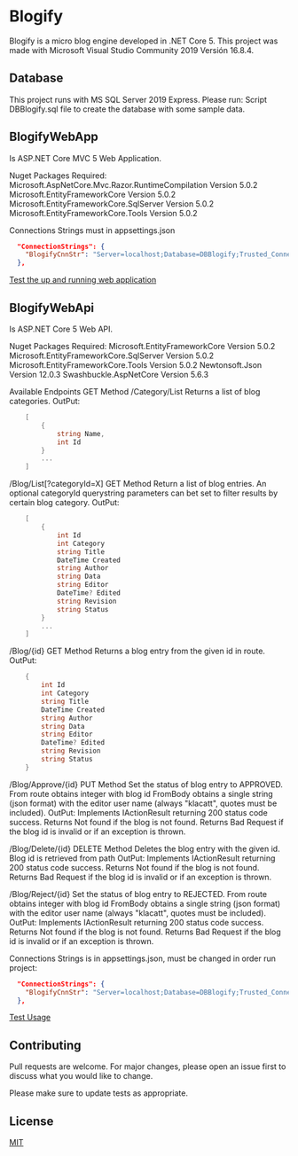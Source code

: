# Blogify
Blogify is a micro blog engine developed in .NET Core 5. This project was made with 
Microsoft Visual Studio Community 2019 Versión 16.8.4.

## Database
This project runs with MS SQL Server 2019 Express. Please run: Script DBBlogify.sql file 
to create the database with some sample data.

## BlogifyWebApp

Is ASP.NET Core MVC 5 Web Application.

Nuget Packages Required:
Microsoft.AspNetCore.Mvc.Razor.RuntimeCompilation Version 5.0.2
Microsoft.EntityFrameworkCore Version 5.0.2
Microsoft.EntityFrameworkCore.SqlServer Version 5.0.2
Microsoft.EntityFrameworkCore.Tools Version 5.0.2

Connections Strings must in appsettings.json
```json
  "ConnectionStrings": {
    "BlogifyCnnStr": "Server=localhost;Database=DBBlogify;Trusted_Connection=True;"
  },
```
[Test the up and running web application](http://blogify.southcentralus.cloudapp.azure.com/webapp)

## BlogifyWebApi
Is ASP.NET Core 5 Web API.

Nuget Packages Required:
Microsoft.EntityFrameworkCore Version 5.0.2
Microsoft.EntityFrameworkCore.SqlServer Version 5.0.2
Microsoft.EntityFrameworkCore.Tools Version 5.0.2
Newtonsoft.Json Version 12.0.3 
Swashbuckle.AspNetCore Version 5.6.3

Available Endpoints
GET Method
/Category/List
Returns a list of blog categories. 
OutPut:
``` C#
	[
		{
			string Name,
			int Id 
		}
		...
	]
```

/Blog/List[?categoryId=X]
GET Method
Return a list of blog entries. An optional categoryId querystring parameters
can bet set to filter results by certain blog category.
OutPut:
``` C#
	[
		{
			int Id
			int Category
			string Title
			DateTime Created
			string Author
			string Data
			string Editor
			DateTime? Edited
			string Revision
			string Status
		}
		...
	]
```

/Blog/{id}
GET Method
Returns a blog entry from the given id in route.
OutPut:
``` C#
	{
		int Id
		int Category
		string Title
		DateTime Created
		string Author
		string Data
		string Editor
		DateTime? Edited
		string Revision
		string Status
	}
```
/Blog/Approve/{id}
PUT Method
Set the status of blog entry to APPROVED. From route obtains integer with blog id
FromBody obtains a single string (json format) with the editor user name (always "klacatt", quotes must be included).
OutPut: Implements IActionResult returning 200 status code success.
		Returns  Not found if the blog is not found. 
		Returns  Bad Request if the blog id is invalid or if an exception is thrown.
		
/Blog/Delete/{id}
DELETE Method
Deletes the blog entry with the given id. Blog id is retrieved from path
OutPut: Implements IActionResult returning 200 status code success.
		Returns  Not found if the blog is not found. 
		Returns  Bad Request if the blog id is invalid or if an exception is thrown.

/Blog/Reject/{id}
Set the status of blog entry to REJECTED. From route obtains integer with blog id
FromBody obtains a single string (json format) with the editor user name (always "klacatt", quotes must be included).
OutPut: Implements IActionResult returning 200 status code success.
		Returns  Not found if the blog is not found. 
		Returns  Bad Request if the blog id is invalid or if an exception is thrown.


Connections Strings is in appsettings.json, must be changed in order run project:
```json
  "ConnectionStrings": {
    "BlogifyCnnStr": "Server=localhost;Database=DBBlogify;Trusted_Connection=True;"
  },
```

[Test Usage](http://blogify.southcentralus.cloudapp.azure.com/webapi)

## Contributing
Pull requests are welcome. For major changes, please open an issue first to discuss what you would like to change.

Please make sure to update tests as appropriate.

## License
[MIT](https://choosealicense.com/licenses/mit/)